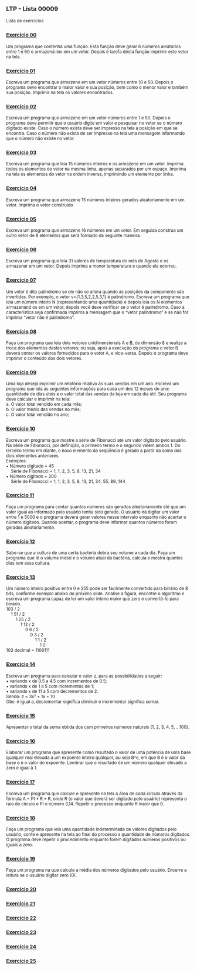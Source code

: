 ### LTP - Lista 00009
<sub>Lista de exercícios</sub>

### <sub>[Exercício 00](https://github.com/albertocerqueira/logica-tecnica-programacao/blob/master/src/br/com/logica/tecnicas/programacao/exercicios00009/Exercicio00.java "Exercício 00")</sub>
<sub>Um programa que contenha uma função. Esta função deve gerar 6 números aleatórios entre 1 e 60 e armazená-los em um vetor. Depois é tarefa desta função imprimir este vetor na tela.</sub>

### <sub>[Exercício 01](https://github.com/albertocerqueira/logica-tecnica-programacao/blob/master/src/br/com/logica/tecnicas/programacao/exercicios00009/Exercicio01.java "Exercício 01")</sub>  
<sub>Escreva um programa que armazene em um vetor números entre 10 e 50. Depois o programa deve encontrar o maior valor e sua posição, bem como o menor valor e também sua posição. Imprimir na tela os valores encontrados.</sub>  
	 
### <sub>[Exercício 02](https://github.com/albertocerqueira/logica-tecnica-programacao/blob/master/src/br/com/logica/tecnicas/programacao/exercicios00009/Exercicio02.java "Exercício 02")</sub>  
<sub>Escreva um programa que armazene em um vetor números entre 1 e 50. Depois o programa deve permitir que o usuário digite um valor e pesquisar no vetor se o número digitado existe. Caso o número exista deve ser impresso na tela a posição em que se encontra. Caso o número não exista de ser impresso na tela uma mensagem informando que o número não existe no vetor.</sub>  
	 
### <sub>[Exercício 03](https://github.com/albertocerqueira/logica-tecnica-programacao/blob/master/src/br/com/logica/tecnicas/programacao/exercicios00009/Exercicio03.java "Exercício 03")</sub>
<sub>Escreva um programa que leia 15 números inteiros e os armazene em um vetor. Imprima todos os elementos do vetor na mesma linha, apenas separados por um espaço. Imprima na tela os elementos do vetor na ordem inversa, imprimindo um elemento por linha.</sub>  

### <sub>[Exercício 04](https://github.com/albertocerqueira/logica-tecnica-programacao/blob/master/src/br/com/logica/tecnicas/programacao/exercicios00009/Exercicio04.java "Exercício 04")</sub>
<sub>Escreva um programa que armazene 15 números inteiros gerados aleatoriamente em um vetor. Imprima o vetor construído</sub>  
	 
### <sub>[Exercício 05](https://github.com/albertocerqueira/logica-tecnica-programacao/blob/master/src/br/com/logica/tecnicas/programacao/exercicios00009/Exercicio05.java "Exercício 05")</sub>
<sub>Escreva um programa que armazene 16 números em um vetor. Em seguida construa um outro vetor de 8 elementos que será formado da seguinte maneira.</sub>  

### <sub>[Exercício 06](https://github.com/albertocerqueira/logica-tecnica-programacao/blob/master/src/br/com/logica/tecnicas/programacao/exercicios00009/Exercicio06.java "Exercício 06")</sub>
<sub>Escreva um programa que leia 31 valores de temperatura do mês de Agosto e os armazenar em um vetor. Depois imprima a menor temperatura e quando ela ocorreu.</sub>  

### <sub>[Exercício 07](https://github.com/albertocerqueira/logica-tecnica-programacao/blob/master/src/br/com/logica/tecnicas/programacao/exercicios00009/Exercicio07.java "Exercício 07")</sub>
<sub>Um vetor é dito palíndromo se ele não se altera quando as posições da componente são invertidas. Por exemplo, o vetor v={1,3,5,2,2,5,3,1} é palíndromo. Escreva um programa que leia um número inteiro N (representando uma quantidade) e depois leia os N elementos armazenand os em um vetor, depois você deve verificar se o vetor é palíndromo. Caso a característica seja confirmada imprima a mensagem que o “vetor palíndromo” e se não for imprima “vetor não é palíndromo”.</sub>  

### <sub>[Exercício 08](https://github.com/albertocerqueira/logica-tecnica-programacao/blob/master/src/br/com/logica/tecnicas/programacao/exercicios00009/Exercicio08.java "Exercício 08")</sub>
<sub>Faça um programa que leia dois vetores unidimensionais A e B, de dimensão 8 e realize a troca dos elementos destes vetores; ou seja, após a execução do programa o vetor B deverá conter os valores fornecidos para o vetor A, e vice-versa. Depois o programa deve imprimir o conteúdo dos dois vetores.</sub>  

### <sub>[Exercício 09](https://github.com/albertocerqueira/logica-tecnica-programacao/blob/master/src/br/com/logica/tecnicas/programacao/exercicios00009/Exercicio09.java "Exercício 09")</sub>
<sub>Uma loja deseja imprimir um relatório relativo às suas vendas em um ano. Escreva um programa que leia as seguintes informações para cada um dos 12 meses do ano: quantidade de dias úteis e o valor total das vendas da loja em cada dia útil. Seu programa deve calcular e imprimir na tela:  
a.	O valor total vendido em cada mês;  
b.	O valor médio das vendas no mês;  
c.	O valor total vendido no ano;</sub>  

### <sub>[Exercício 10](https://github.com/albertocerqueira/logica-tecnica-programacao/blob/master/src/br/com/logica/tecnicas/programacao/exercicios00009/Exercicio10.java "Exercício 10")</sub>
<sub>Escreva um programa que mostre a série de Fibonacci até um valor digitado pelo usuário. Na série de Fibonacci, por definição, o primeiro termo e o segundo valem ambos 1. Do terceiro termo em diante, o novo elemento da seqüência é gerado a partir da soma dos dois elementos anteriores.  
Exemplos:  
• Número digitado = 45  
&nbsp;&nbsp;&nbsp;&nbsp;Série de Fibonacci = 1, 1, 2, 3, 5, 8, 13, 21, 34  
• Número digitado = 200  
&nbsp;&nbsp;&nbsp;&nbsp;Série de Fibonacci = 1, 1, 2, 3, 5, 8, 13, 21, 34, 55, 89, 144</sub>

### <sub>[Exercício 11](https://github.com/albertocerqueira/logica-tecnica-programacao/blob/master/src/br/com/logica/tecnicas/programacao/exercicios00009/Exercicio11.java "Exercício 11")</sub>
<sub>Faça um programa para contar quantos números são gerados aleatoriamente até que um valor igual ao informado pelo usuário tenha sido gerado. O usuário irá digitar um valor entre 1 e 5000 e o programa deverá gerar valores nesse intervalo enquanto não acertar o número digitado. Quando acertar, o programa deve informar quantos números foram gerados aleatoriamente.</sub>

### <sub>[Exercício 12](https://github.com/albertocerqueira/logica-tecnica-programacao/blob/master/src/br/com/logica/tecnicas/programacao/exercicios00009/Exercicio12.java "Exercício 12")</sub>
<sub>Sabe-se que a cultura de uma certa bactéria dobra seu volume a cada dia. Faça um programa que lê o volume inicial e o volume atual da bactéria, calcula e mostra quantos dias tem essa cultura.</sub>

### <sub>[Exercício 13](https://github.com/albertocerqueira/logica-tecnica-programacao/blob/master/src/br/com/logica/tecnicas/programacao/exercicios00009/Exercicio13.java "Exercício 13")</sub>
<sub>Um número inteiro positivo entre 0 e 255 pode ser facilmente convertido para binário de 8 bits, conforme exemplo abaixo do próximo slide. Analise a figura, encontre o algoritmo e escreva um programa capaz de ler um valor inteiro maior que zero e convertê-lo para binário.  
103 / 2  
&nbsp;&nbsp;&nbsp;&nbsp;1	51 / 2  
&nbsp;&nbsp;&nbsp;&nbsp;&nbsp;&nbsp;&nbsp;&nbsp;1	25 / 2  
&nbsp;&nbsp;&nbsp;&nbsp;&nbsp;&nbsp;&nbsp;&nbsp;&nbsp;&nbsp;&nbsp;&nbsp;1	12 / 2  
&nbsp;&nbsp;&nbsp;&nbsp;&nbsp;&nbsp;&nbsp;&nbsp;&nbsp;&nbsp;&nbsp;&nbsp;&nbsp;&nbsp;&nbsp;&nbsp;0	6 / 2  
&nbsp;&nbsp;&nbsp;&nbsp;&nbsp;&nbsp;&nbsp;&nbsp;&nbsp;&nbsp;&nbsp;&nbsp;&nbsp;&nbsp;&nbsp;&nbsp;&nbsp;&nbsp;&nbsp;&nbsp;0	3 / 2  
&nbsp;&nbsp;&nbsp;&nbsp;&nbsp;&nbsp;&nbsp;&nbsp;&nbsp;&nbsp;&nbsp;&nbsp;&nbsp;&nbsp;&nbsp;&nbsp;&nbsp;&nbsp;&nbsp;&nbsp;&nbsp;&nbsp;&nbsp;&nbsp;1	1 / 2  
&nbsp;&nbsp;&nbsp;&nbsp;&nbsp;&nbsp;&nbsp;&nbsp;&nbsp;&nbsp;&nbsp;&nbsp;&nbsp;&nbsp;&nbsp;&nbsp;&nbsp;&nbsp;&nbsp;&nbsp;&nbsp;&nbsp;&nbsp;&nbsp;&nbsp;&nbsp;&nbsp;&nbsp;1	0  
103 decimal = 1100111</sub>

### <sub>[Exercício 14](https://github.com/albertocerqueira/logica-tecnica-programacao/blob/master/src/br/com/logica/tecnicas/programacao/exercicios00009/Exercicio14.java "Exercício 14")</sub>
<sub>Escreva um programa para calcular o valor z, para as possibilidades a seguir:  
• variando x de 0.5 a 4.5 com incrementos de 0.5;  
• variando x de 1 a 5 com incrementos de 1;  
• variando x de 11 a 5 com decrementos de 2.  
Sendo: z = 3x² + 1x + 10  
Obs: é igual a, decrementar significa diminuir e incrementar significa somar.</sub>

### <sub>[Exercício 15](https://github.com/albertocerqueira/logica-tecnica-programacao/blob/master/src/br/com/logica/tecnicas/programacao/exercicios00009/Exercicio15.java "Exercício 15")</sub>
<sub>Apresentar o total da soma obtida dos cem primeiros números naturais (1, 2, 3, 4, 5, ...100).</sub>

### <sub>[Exercício 16](https://github.com/albertocerqueira/logica-tecnica-programacao/blob/master/src/br/com/logica/tecnicas/programacao/exercicios00009/Exercicio16.java "Exercício 16")</sub>
<sub>Elaborar um programa que apresente como resultado o valor de uma potência de uma base qualquer real elevada a um expoente inteiro qualquer, ou seja B^e, em que B é o valor da base e e o valor do expoente. Lembrar que o resultado de um número qualquer elevado a zero é igual à 1.</sub>

### <sub>[Exercício 17](https://github.com/albertocerqueira/logica-tecnica-programacao/blob/master/src/br/com/logica/tecnicas/programacao/exercicios00009/Exercicio17.java "Exercício 17")</sub>
<sub>Escreva um programa que calcule e apresente na tela a área de cada círculo através da fórmula A = PI * R * R, onde R (o valor que deverá ser digitado pelo usuário) representa o raio do círculo e PI o número 3,14. Repetir o processo enquanto R maior que 0.</sub>

### <sub>[Exercício 18](https://github.com/albertocerqueira/logica-tecnica-programacao/blob/master/src/br/com/logica/tecnicas/programacao/exercicios00009/Exercicio18.java "Exercício 18")</sub>
<sub>Faça um programa que leia uma quantidade indeterminada de valores digitados pelo usuário, conte e apresente na tela ao final do processo a quantidade de números digitados. O programa deve repetir o procedimento enquanto forem digitados números positivos ou iguais a zero.</sub>

### <sub>[Exercício 19](https://github.com/albertocerqueira/logica-tecnica-programacao/blob/master/src/br/com/logica/tecnicas/programacao/exercicios00009/Exercicio19.java "Exercício 19")</sub>
<sub>Faça um programa na que calcule a média dos números digitados pelo usuário. Encerre a leitura se o usuário digitar zero (0).</sub>

### <sub>[Exercício 20](https://github.com/albertocerqueira/logica-tecnica-programacao/blob/master/src/br/com/logica/tecnicas/programacao/exercicios00009/Exercicio20.java "Exercício 20")</sub>
<sub></sub>

### <sub>[Exercício 21](https://github.com/albertocerqueira/logica-tecnica-programacao/blob/master/src/br/com/logica/tecnicas/programacao/exercicios00009/Exercicio21.java "Exercício 21")</sub>
<sub></sub>

### <sub>[Exercício 22](https://github.com/albertocerqueira/logica-tecnica-programacao/blob/master/src/br/com/logica/tecnicas/programacao/exercicios00009/Exercicio22.java "Exercício 22")</sub>
<sub></sub>

### <sub>[Exercício 23](https://github.com/albertocerqueira/logica-tecnica-programacao/blob/master/src/br/com/logica/tecnicas/programacao/exercicios00009/Exercicio23.java "Exercício 23")</sub>
<sub></sub>

### <sub>[Exercício 24](https://github.com/albertocerqueira/logica-tecnica-programacao/blob/master/src/br/com/logica/tecnicas/programacao/exercicios00009/Exercicio24.java "Exercício 24")</sub>
<sub></sub>

### <sub>[Exercício 25](https://github.com/albertocerqueira/logica-tecnica-programacao/blob/master/src/br/com/logica/tecnicas/programacao/exercicios00009/Exercicio25.java "Exercício 25")</sub>
<sub></sub>
